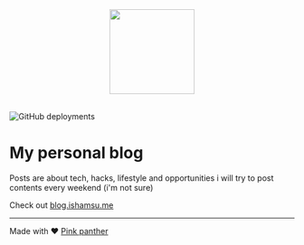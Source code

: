 <!-- ![](https://www.notion.so/image/https%3A%2F%2Fs3-us-west-2.amazonaws.com%2Fsecure.notion-static.com%2F5e4c4670-1f2b-4adc-8ef6-422d4040815b%2Fpink-panther.png?table=block&id=6849ea00-0c65-417f-a9d1-dbd30b389bca&width=1200&cache=v2) -->
<div style="text-align: center"><img src="https://www.notion.so/image/https%3A%2F%2Fs3-us-west-2.amazonaws.com%2Fsecure.notion-static.com%2F2028ef82-03fa-414f-acbc-a52803ffb38e%2FBlog.png?table=block&id=6849ea00-0c65-417f-a9d1-dbd30b389bca&width=1640&cache=v2" width="150" /></div>

<br>

![GitHub deployments](https://img.shields.io/github/deployments/ishamsu/blog/github-pages)
# My personal blog

Posts are about tech, hacks, lifestyle and opportunities
i will try to post contents every weekend (i'm not sure)

Check out [blog.ishamsu.me](blog.ishamsu.me)

---
Made with ❤️ [Pink panther](https://en.wikipedia.org/wiki/The_Pink_Panther)